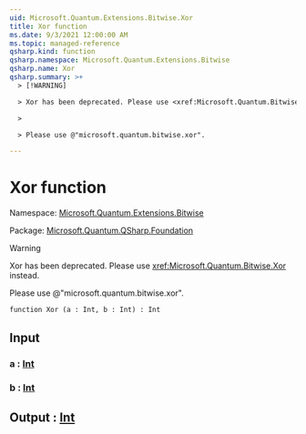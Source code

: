 ```yaml
---
uid: Microsoft.Quantum.Extensions.Bitwise.Xor
title: Xor function
ms.date: 9/3/2021 12:00:00 AM
ms.topic: managed-reference
qsharp.kind: function
qsharp.namespace: Microsoft.Quantum.Extensions.Bitwise
qsharp.name: Xor
qsharp.summary: >+
  > [!WARNING]

  > Xor has been deprecated. Please use <xref:Microsoft.Quantum.Bitwise.Xor> instead.

  >

  > Please use @"microsoft.quantum.bitwise.xor".

---
```


# Xor function

Namespace: [Microsoft.Quantum.Extensions.Bitwise](xref:Microsoft.Quantum.Extensions.Bitwise)

Package: [Microsoft.Quantum.QSharp.Foundation](https://nuget.org/packages/Microsoft.Quantum.QSharp.Foundation)


> [!WARNING]
> Xor has been deprecated. Please use <xref:Microsoft.Quantum.Bitwise.Xor> instead.
>
> Please use @"microsoft.quantum.bitwise.xor".



```qsharp
function Xor (a : Int, b : Int) : Int
```


## Input

### a : [Int](xref:microsoft.quantum.qsharp.valueliterals#int-literals)




### b : [Int](xref:microsoft.quantum.qsharp.valueliterals#int-literals)





## Output : [Int](xref:microsoft.quantum.qsharp.valueliterals#int-literals)

